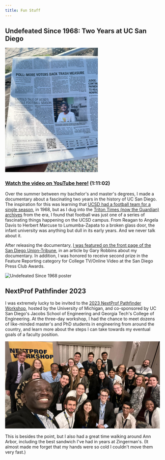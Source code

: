 ```yaml
---
title: Fun Stuff
---
```


## Undefeated Since 1968: Two Years at UC San Diego

<img src="/assets/newspaper.jpg" width = "60%" alt = "me on the front page of the Union-Tribune"/>

### [Watch the video on YouTube here!](https://youtu.be/zwZPQAnD8tE) (1:11:02)

Over the summer between my bachelor's and master's degrees, I made a documentary about a fascinating two years in the history of UC San Diego. The inspiration for this was learning that [UCSD had a football team for a single season](https://en.wikipedia.org/wiki/1968_UC_San_Diego_Tritons_football_team), in 1968, but as I dug into the [Triton Times (now the Guardian) archives](https://library.ucsd.edu/dc/collection/bb4847930p) from the era, I found that football was just one of a series of fascinating things happening on the UCSD campus. From Reagan to Angela Davis to Herbert Marcuse to Lumumba-Zapata to a broken glass door, the infant university was anything but dull in its early years. And we never talk about it.

After releasing the documentary, [I was featured on the front page of the San Diego Union-Tribune](https://www.sandiegouniontribune.com/news/education/story/2022-10-16/ucsd-football-documentary), in an article by Gary Robbins about my documentary. In addition, I was honored to receive second prize in the Feature Reporting category for College TV/Online Video at the San Diego Press Club Awards.

<img src="/assets/undefeated_poster.png" width = "50%" alt = "Undefeated Since 1968 poster"/>

## NextProf Pathfinder 2023

I was extremely lucky to be invited to the [2023 NextProf Pathfinder Workshop](https://nextprofpathfinder.engin.umich.edu/), hosted by the University of Michigan, and co-sponsored by UC San Diego's Jacobs School of Engineering and Georgia Tech's College of Engineering. At the three-day workshop, I had the chance to meet dozens of like-minded master's and PhD students in engineering from around the country, and learn more about the steps I can take towards my eventual goals of a faculty position. 

![selfie of NextProf participants](assets/nextprof.jpg)

This is besides the point, but I also had a great time walking around Ann Arbor, including the best sandwich I've had in years at Zingerman's. (It almost made me forget that my hands were so cold I couldn't move them very fast.)


